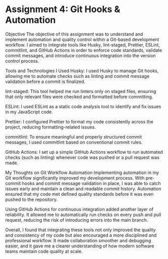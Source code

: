 # Assignment 4: Git Hooks & Automation 
Objective
The objective of this assignment was to understand and implement automation and quality control within a Git-based development workflow. I aimed to integrate tools like Husky, lint-staged, Prettier, ESLint, commitlint, and GitHub Actions in order to enforce code standards, validate commit messages, and introduce continuous integration into the version control process.

Tools and Technologies I Used
Husky: I used Husky to manage Git hooks, allowing me to automate checks such as linting and commit message validation before a commit is finalized.

lint-staged: This tool helped me run linters only on staged files, ensuring that only relevant files were checked and formatted before committing.

ESLint: I used ESLint as a static code analysis tool to identify and fix issues in my JavaScript code.

Prettier: I configured Prettier to format my code consistently across the project, reducing formatting-related issues.

commitlint: To ensure meaningful and properly structured commit messages, I used commitlint based on conventional commit rules.

GitHub Actions: I set up a simple GitHub Actions workflow to run automated checks (such as linting) whenever code was pushed or a pull request was made.

My Thoughts on Git Workflow Automation
Implementing automation in my Git workflow significantly improved my development process. With pre-commit hooks and commit message validation in place, I was able to catch issues early and maintain a clean and readable commit history. Automation ensured that my code met defined quality standards before it was even pushed to the repository.

Using GitHub Actions for continuous integration added another layer of reliability. It allowed me to automatically run checks on every push and pull request, reducing the risk of introducing errors into the main branch.

Overall, I found that integrating these tools not only improved the quality and consistency of my code but also encouraged a more disciplined and professional workflow. It made collaboration smoother and debugging easier, and it gave me a clearer understanding of how modern software teams maintain code quality at scale.




